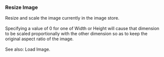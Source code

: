 ### Resize Image

Resize and scale the image currently in the image store.\
\
Specifying a value of 0 for one of Width or Height will cause that
dimension to be scaled proportionally with the other dimension so as to
keep the original aspect ratio of the image.\
\
See also: Load Image.
